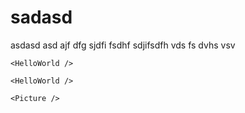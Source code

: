 # sadasd

asdasd asd ajf dfg sjdfi fsdhf sdjifsdfh vds fs dvhs vsv

<Preview>
  <template slot="demo">
    <AtMuchoviajeHome v-bind="{
      webcode: 'muchoviaje',
      campaings: ['black-friday', 'winter']
    }"/> 
  </template>

  ```vue
  <HelloWorld />
  ```
</Preview>

<Preview>
  <template slot="demo">
    <AtHelloWorld/> 
  </template>

  ```vue
  <HelloWorld />
  ```
</Preview>

<Preview>
  <template slot="demo">
    <AtPicture v-bind="{
        sources: [{srcset: 'https://source.unsplash.com/random/600x400', media: '480px'},{srcset: 'https://source.unsplash.com/random/320x200', media: '320px'}]
    }"/>
  </template>

  ```vue
  <Picture />
  ```
</Preview>

